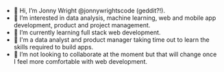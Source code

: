 - 👋 Hi, I’m Jonny Wright @jonnywrightscode (geddit?!).
- 👀 I’m interested in data analysis, machine learning, web and mobile app development, product and project management.
- 🌱 I’m currently learning full stack web development.
- 👷 I'm a data analyst and product manager taking time out to learn the skills required to build apps.
- 💞️ I’m not looking to collaborate at the moment but that will change once I feel more comfortable with web development.


<!---
- 📫 How to reach me ...
jonnywrightscode/jonnywrightscode is a ✨ special ✨ repository because its `README.md` (this file) appears on your GitHub profile.
You can click the Preview link to take a look at your changes.
--->
